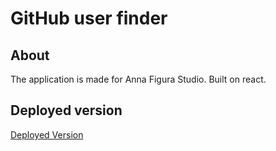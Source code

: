 # GitHub user finder

## About

The application is made for Anna Figura Studio. Built on react.

## Deployed version

[Deployed Version](https://afigura.com/works)
